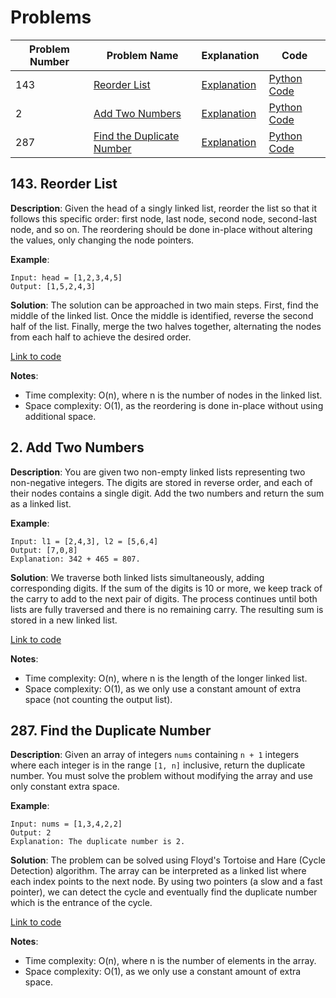 # Problems

| Problem Number | Problem Name                                   | Explanation                                          | Code                                       |
|----------------|------------------------------------------------|------------------------------------------------------|--------------------------------------------|
| 143            | [Reorder List](#143-reorder-list)              | [Explanation](#143-reorder-list)                     | [Python Code](./143_reorder_list.py)       |
| 2            | [Add Two Numbers](#2-add-two-numbers)   | [Explanation](#2-add-two-numbers)            | [Python Code](./002_add_two_numbers.py)      |
| 287            | [Find the Duplicate Number](#287-find-the-duplicate-number) | [Explanation](#287-find-the-duplicate-number)   | [Python Code](./287_find_duplicate.py)       |

## 143. Reorder List

**Description**:
Given the head of a singly linked list, reorder the list so that it follows this specific order: first node, last node, second node, second-last node, and so on. The reordering should be done in-place without altering the values, only changing the node pointers.

**Example**:
```plaintext
Input: head = [1,2,3,4,5]
Output: [1,5,2,4,3]
```

**Solution**:
The solution can be approached in two main steps. First, find the middle of the linked list. Once the middle is identified, reverse the second half of the list. Finally, merge the two halves together, alternating the nodes from each half to achieve the desired order.

[Link to code](./143_reorder_list.py)

**Notes**:
- Time complexity: O(n), where n is the number of nodes in the linked list.
- Space complexity: O(1), as the reordering is done in-place without using additional space.

## 2. Add Two Numbers

**Description**:
You are given two non-empty linked lists representing two non-negative integers. The digits are stored in reverse order, and each of their nodes contains a single digit. Add the two numbers and return the sum as a linked list.

**Example**:
```plaintext
Input: l1 = [2,4,3], l2 = [5,6,4]
Output: [7,0,8]
Explanation: 342 + 465 = 807.
```

**Solution**:
We traverse both linked lists simultaneously, adding corresponding digits. If the sum of the digits is 10 or more, we keep track of the carry to add to the next pair of digits. The process continues until both lists are fully traversed and there is no remaining carry. The resulting sum is stored in a new linked list.

[Link to code](./002_add_two_numbers.py)

**Notes**:
- Time complexity: O(n), where n is the length of the longer linked list.
- Space complexity: O(1), as we only use a constant amount of extra space (not counting the output list).

## 287. Find the Duplicate Number

**Description**:
Given an array of integers `nums` containing `n + 1` integers where each integer is in the range `[1, n]` inclusive, return the duplicate number. You must solve the problem without modifying the array and use only constant extra space.

**Example**:
```plaintext
Input: nums = [1,3,4,2,2]
Output: 2
Explanation: The duplicate number is 2.
```

**Solution**:
The problem can be solved using Floyd's Tortoise and Hare (Cycle Detection) algorithm. The array can be interpreted as a linked list where each index points to the next node. By using two pointers (a slow and a fast pointer), we can detect the cycle and eventually find the duplicate number which is the entrance of the cycle.

[Link to code](./287_find_duplicate.py)

**Notes**:
- Time complexity: O(n), where n is the number of elements in the array.
- Space complexity: O(1), as we only use a constant amount of extra space.
